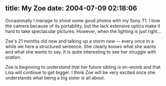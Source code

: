 title: My Zoe
date: 2004-07-09 02:18:06
---

<a href="http://www.lethargy.org/theo/photodata///Family/Zoe%20the%20Toddler%20Part%20IV/640/DSC00531.JPG"><img border='0' hspace='5' align='left' src='/~jesus/uploads/DSC00531.serendipityThumb.jpg' alt='' /></a>Occasionally I manage to shoot some good photos with my Sony T1.  I love the camera because of its portabliity, but the lack extensive optics make it hard to take spectacular pictures.  However, when the lighting is just right...  <p>Zoe's 21 months old now and talking up a storm now -- every once in a while we here a structured sentence.  She clearly knows what she wants and what she wants to say.  It is quite interesting to see her struggle with oration.</p>  <p>Zoe is beginning to understand that her future sibling is en-womb and that Lisa will continue to get bigger.  I think Zoe will be very excited once she understands what being a big sister is all about.</p>
